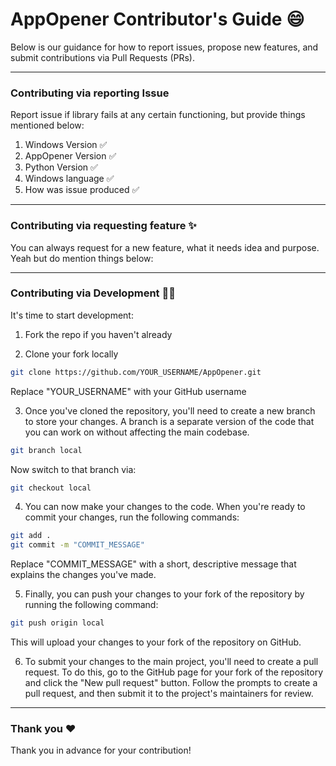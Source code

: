 # AppOpener Contributor's Guide 😄
Below is our guidance for how to report issues, propose new features, and submit contributions via Pull Requests (PRs).

---

### Contributing via reporting Issue

Report issue if library fails at any certain functioning, but provide things mentioned below:

1. Windows Version ✅
2. AppOpener Version ✅
3. Python Version ✅
4. Windows language ✅
5. How was issue produced ✅

---

### Contributing via requesting feature ✨

You can always request for a new feature, what it needs idea and purpose. Yeah but do mention things below:

---

### Contributing via Development 👨‍💻

It's time to start development:

1. Fork the repo if you haven't already

2. Clone your fork locally

```sh
git clone https://github.com/YOUR_USERNAME/AppOpener.git
```
Replace "YOUR_USERNAME" with your GitHub username

3. Once you've cloned the repository, you'll need to create a new branch to store your changes. A branch is a separate version of the code that you can work on without affecting the main codebase.
```sh
git branch local
```
Now switch to that branch via:
```sh
git checkout local
```
4. You can now make your changes to the code. When you're ready to commit your changes, run the following commands:
```sh
git add .
git commit -m "COMMIT_MESSAGE"
```
Replace "COMMIT_MESSAGE" with a short, descriptive message that explains the changes you've made.

5. Finally, you can push your changes to your fork of the repository by running the following command:
```sh
git push origin local
```
This will upload your changes to your fork of the repository on GitHub.

6. To submit your changes to the main project, you'll need to create a pull request. To do this, go to the GitHub page for your fork of the repository and click the "New pull request" button. Follow the prompts to create a pull request, and then submit it to the project's maintainers for review.

---

### Thank you ❤

Thank you in advance for your contribution!
